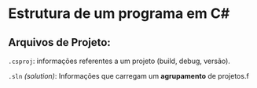 # Estrutura de um programa em C#

## Arquivos de Projeto:

`.csproj`: informações referentes a um projeto (build, debug, versão).

`.sln` _(solution)_: Informações que carregam um **agrupamento** de projetos.f